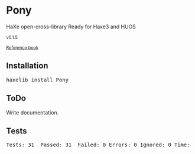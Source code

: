<h1>Pony</h1>
HaXe open-cross-library
Ready for Haxe3 and HUGS
<p><small>v0.1.5</small></p>
<p><small><a href="http://axgord.github.com/Pony/docs">Reference book</a></small></p>

<h2>Installation</h2>
<pre>haxelib install Pony</pre>

<h2>ToDo</h2>
Write documentation.

<h2>Tests</h2>
<pre>
Tests: 31  Passed: 31  Failed: 0 Errors: 0 Ignored: 0 Time: 0.008
</pre>